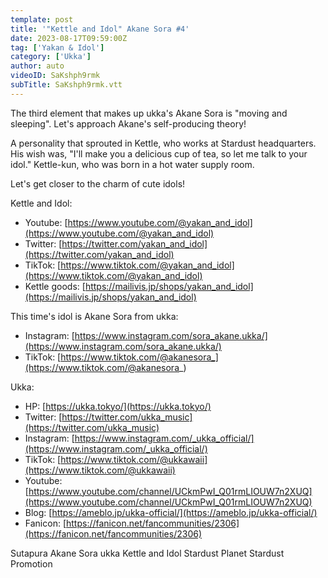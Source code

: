 ```yaml
---
template: post
title: '"Kettle and Idol" Akane Sora #4'
date: 2023-08-17T09:59:00Z
tag: ['Yakan & Idol']
category: ['Ukka']
author: auto 
videoID: SaKshph9rmk
subTitle: SaKshph9rmk.vtt
---
```

The third element that makes up ukka's Akane Sora is "moving and sleeping". Let's approach Akane's self-producing theory!

A personality that sprouted in Kettle, who works at Stardust headquarters. His wish was, "I'll make you a delicious cup of tea, so let me talk to your idol." Kettle-kun, who was born in a hot water supply room.

Let's get closer to the charm of cute idols!

Kettle and Idol:

- Youtube: [https://www.youtube.com/@yakan_and_idol](https://www.youtube.com/@yakan_and_idol)
- Twitter: [https://twitter.com/yakan_and_idol](https://twitter.com/yakan_and_idol)
- TikTok: [https://www.tiktok.com/@yakan_and_idol](https://www.tiktok.com/@yakan_and_idol)
- Kettle goods: [https://mailivis.jp/shops/yakan_and_idol](https://mailivis.jp/shops/yakan_and_idol)

This time's idol is Akane Sora from ukka:

- Instagram: [https://www.instagram.com/sora_akane.ukka/](https://www.instagram.com/sora_akane.ukka/)
- TikTok: [https://www.tiktok.com/@akanesora_](https://www.tiktok.com/@akanesora_)

Ukka:

- HP: [https://ukka.tokyo/](https://ukka.tokyo/)
- Twitter: [https://twitter.com/ukka_music](https://twitter.com/ukka_music)
- Instagram: [https://www.instagram.com/_ukka_official/](https://www.instagram.com/_ukka_official/)
- TikTok: [https://www.tiktok.com/@ukkawaii](https://www.tiktok.com/@ukkawaii)
- Youtube: [https://www.youtube.com/channel/UCkmPwI_Q01rmLIOUW7n2XUQ](https://www.youtube.com/channel/UCkmPwI_Q01rmLIOUW7n2XUQ)
- Blog: [https://ameblo.jp/ukka-official/](https://ameblo.jp/ukka-official/)
- Fanicon: [https://fanicon.net/fancommunities/2306](https://fanicon.net/fancommunities/2306)


Sutapura Akane Sora ukka Kettle and Idol Stardust Planet Stardust Promotion